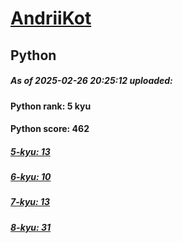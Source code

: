 # [AndriiKot](https://www.codewars.com/users/AndriiKot) 
## Python

##### As of 2025-02-26 20:25:12 uploaded:

#### Python rank: 5 kyu

#### Python score: 462

##### [5-kyu: 13](https://github.com/AndriiKot/Python__CodeWars/tree/main/kyu-5)

##### [6-kyu: 10](https://github.com/AndriiKot/Python__CodeWars/tree/main/kyu-6)

##### [7-kyu: 13](https://github.com/AndriiKot/Python__CodeWars/tree/main/kyu-7)

##### [8-kyu: 31](https://github.com/AndriiKot/Python__CodeWars/tree/main/kyu-8)

